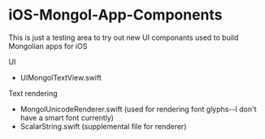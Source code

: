 # iOS-Mongol-App-Components

This is just a testing area to try out new UI componants used to build Mongolian apps for iOS

UI

- UIMongolTextView.swift

Text rendering

- MongolUnicodeRenderer.swift  (used for rendering font glyphs--I don't have a smart font currently)
- ScalarString.swift  (supplemental file for renderer)
